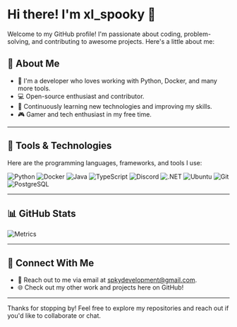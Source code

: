 # Hi there! I'm xl_spooky 👋

Welcome to my GitHub profile! I'm passionate about coding, problem-solving, and contributing to awesome projects. Here's a little about me:

## 🌟 About Me
- 🔧 I'm a developer who loves working with Python, Docker, and many more tools.
- 💻 Open-source enthusiast and contributor.
- 🧠 Continuously learning new technologies and improving my skills.
- 🎮 Gamer and tech enthusiast in my free time.

---

## 🚀 Tools & Technologies
Here are the programming languages, frameworks, and tools I use:

![Python](https://skillicons.dev/icons?i=python)
![Docker](https://skillicons.dev/icons?i=docker)
![Java](https://skillicons.dev/icons?i=java)
![TypeScript](https://skillicons.dev/icons?i=typescript)
![Discord](https://skillicons.dev/icons?i=discord)
![.NET](https://skillicons.dev/icons?i=dotnet)
![Ubuntu](https://skillicons.dev/icons?i=ubuntu)
![Git](https://skillicons.dev/icons?i=git)
![PostgreSQL](https://skillicons.dev/icons?i=postgres)

---

## 📊 GitHub Stats
![Metrics](https://github.com/xl-spooky/xl-spooky/blob/main/.github/metrics/github-metrics.svg)


---

## 🔗 Connect With Me
- 📧 Reach out to me via email at [spkydevelopment@gmail.com](mailto:spkydevelopment@gmail.com).
- 🌐 Check out my other work and projects here on GitHub!

---

Thanks for stopping by! Feel free to explore my repositories and reach out if you'd like to collaborate or chat.
